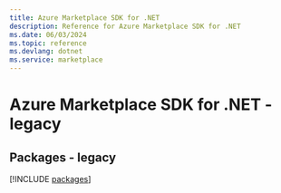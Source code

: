 ```yaml
---
title: Azure Marketplace SDK for .NET
description: Reference for Azure Marketplace SDK for .NET
ms.date: 06/03/2024
ms.topic: reference
ms.devlang: dotnet
ms.service: marketplace
---
```

# Azure Marketplace SDK for .NET - legacy
## Packages - legacy
[!INCLUDE [packages](marketplace-index.md)]